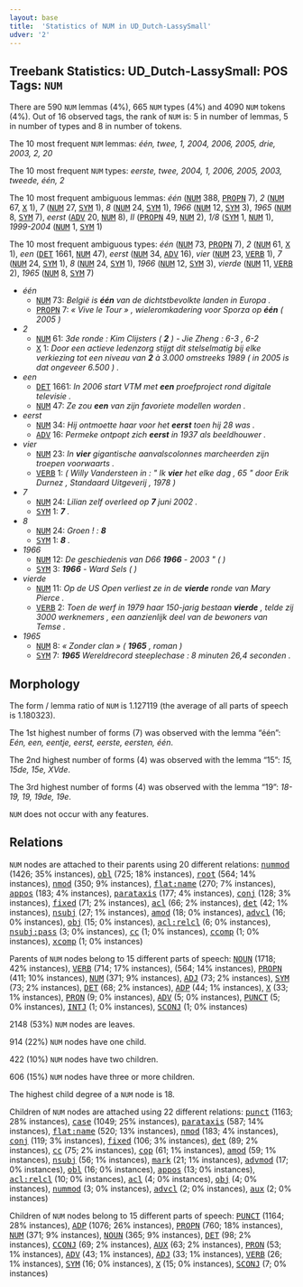 ```yaml
---
layout: base
title:  'Statistics of NUM in UD_Dutch-LassySmall'
udver: '2'
---
```


## Treebank Statistics: UD_Dutch-LassySmall: POS Tags: `NUM`

There are 590 `NUM` lemmas (4%), 665 `NUM` types (4%) and 4090 `NUM` tokens (4%).
Out of 16 observed tags, the rank of `NUM` is: 5 in number of lemmas, 5 in number of types and 8 in number of tokens.

The 10 most frequent `NUM` lemmas: <em>één, twee, 1, 2004, 2006, 2005, drie, 2003, 2, 20</em>

The 10 most frequent `NUM` types:  <em>eerste, twee, 2004, 1, 2006, 2005, 2003, tweede, één, 2</em>

The 10 most frequent ambiguous lemmas: <em>één</em> (<tt><a href="nl_lassysmall-pos-NUM.html">NUM</a></tt> 388, <tt><a href="nl_lassysmall-pos-PROPN.html">PROPN</a></tt> 7), <em>2</em> (<tt><a href="nl_lassysmall-pos-NUM.html">NUM</a></tt> 67, <tt><a href="nl_lassysmall-pos-X.html">X</a></tt> 1), <em>7</em> (<tt><a href="nl_lassysmall-pos-NUM.html">NUM</a></tt> 27, <tt><a href="nl_lassysmall-pos-SYM.html">SYM</a></tt> 1), <em>8</em> (<tt><a href="nl_lassysmall-pos-NUM.html">NUM</a></tt> 24, <tt><a href="nl_lassysmall-pos-SYM.html">SYM</a></tt> 1), <em>1966</em> (<tt><a href="nl_lassysmall-pos-NUM.html">NUM</a></tt> 12, <tt><a href="nl_lassysmall-pos-SYM.html">SYM</a></tt> 3), <em>1965</em> (<tt><a href="nl_lassysmall-pos-NUM.html">NUM</a></tt> 8, <tt><a href="nl_lassysmall-pos-SYM.html">SYM</a></tt> 7), <em>eerst</em> (<tt><a href="nl_lassysmall-pos-ADV.html">ADV</a></tt> 20, <tt><a href="nl_lassysmall-pos-NUM.html">NUM</a></tt> 8), <em>II</em> (<tt><a href="nl_lassysmall-pos-PROPN.html">PROPN</a></tt> 49, <tt><a href="nl_lassysmall-pos-NUM.html">NUM</a></tt> 2), <em>1/8</em> (<tt><a href="nl_lassysmall-pos-SYM.html">SYM</a></tt> 1, <tt><a href="nl_lassysmall-pos-NUM.html">NUM</a></tt> 1), <em>1999-2004</em> (<tt><a href="nl_lassysmall-pos-NUM.html">NUM</a></tt> 1, <tt><a href="nl_lassysmall-pos-SYM.html">SYM</a></tt> 1)

The 10 most frequent ambiguous types:  <em>één</em> (<tt><a href="nl_lassysmall-pos-NUM.html">NUM</a></tt> 73, <tt><a href="nl_lassysmall-pos-PROPN.html">PROPN</a></tt> 7), <em>2</em> (<tt><a href="nl_lassysmall-pos-NUM.html">NUM</a></tt> 61, <tt><a href="nl_lassysmall-pos-X.html">X</a></tt> 1), <em>een</em> (<tt><a href="nl_lassysmall-pos-DET.html">DET</a></tt> 1661, <tt><a href="nl_lassysmall-pos-NUM.html">NUM</a></tt> 47), <em>eerst</em> (<tt><a href="nl_lassysmall-pos-NUM.html">NUM</a></tt> 34, <tt><a href="nl_lassysmall-pos-ADV.html">ADV</a></tt> 16), <em>vier</em> (<tt><a href="nl_lassysmall-pos-NUM.html">NUM</a></tt> 23, <tt><a href="nl_lassysmall-pos-VERB.html">VERB</a></tt> 1), <em>7</em> (<tt><a href="nl_lassysmall-pos-NUM.html">NUM</a></tt> 24, <tt><a href="nl_lassysmall-pos-SYM.html">SYM</a></tt> 1), <em>8</em> (<tt><a href="nl_lassysmall-pos-NUM.html">NUM</a></tt> 24, <tt><a href="nl_lassysmall-pos-SYM.html">SYM</a></tt> 1), <em>1966</em> (<tt><a href="nl_lassysmall-pos-NUM.html">NUM</a></tt> 12, <tt><a href="nl_lassysmall-pos-SYM.html">SYM</a></tt> 3), <em>vierde</em> (<tt><a href="nl_lassysmall-pos-NUM.html">NUM</a></tt> 11, <tt><a href="nl_lassysmall-pos-VERB.html">VERB</a></tt> 2), <em>1965</em> (<tt><a href="nl_lassysmall-pos-NUM.html">NUM</a></tt> 8, <tt><a href="nl_lassysmall-pos-SYM.html">SYM</a></tt> 7)


* <em>één</em>
  * <tt><a href="nl_lassysmall-pos-NUM.html">NUM</a></tt> 73: <em>België is <b>één</b> van de dichtstbevolkte landen in Europa .</em>
  * <tt><a href="nl_lassysmall-pos-PROPN.html">PROPN</a></tt> 7: <em>« Vive le Tour » , wieleromkadering voor Sporza op <b>één</b> ( 2005 )</em>
* <em>2</em>
  * <tt><a href="nl_lassysmall-pos-NUM.html">NUM</a></tt> 61: <em>3de ronde : Kim Clijsters ( <b>2</b> ) - Jie Zheng : 6-3 , 6-2</em>
  * <tt><a href="nl_lassysmall-pos-X.html">X</a></tt> 1: <em>Door een actieve ledenzorg stijgt dit stelselmatig bij elke verkiezing tot een niveau van <b>2</b> à 3.000 omstreeks 1989 ( in 2005 is dat ongeveer 6.500 ) .</em>
* <em>een</em>
  * <tt><a href="nl_lassysmall-pos-DET.html">DET</a></tt> 1661: <em>In 2006 start VTM met <b>een</b> proefproject rond digitale televisie .</em>
  * <tt><a href="nl_lassysmall-pos-NUM.html">NUM</a></tt> 47: <em>Ze zou <b>een</b> van zijn favoriete modellen worden .</em>
* <em>eerst</em>
  * <tt><a href="nl_lassysmall-pos-NUM.html">NUM</a></tt> 34: <em>Hij ontmoette haar voor het <b>eerst</b> toen hij 28 was .</em>
  * <tt><a href="nl_lassysmall-pos-ADV.html">ADV</a></tt> 16: <em>Permeke ontpopt zich <b>eerst</b> in 1937 als beeldhouwer .</em>
* <em>vier</em>
  * <tt><a href="nl_lassysmall-pos-NUM.html">NUM</a></tt> 23: <em>In <b>vier</b> gigantische aanvalscolonnes marcheerden zijn troepen voorwaarts .</em>
  * <tt><a href="nl_lassysmall-pos-VERB.html">VERB</a></tt> 1: <em>( Willy Vandersteen in : " Ik <b>vier</b> het elke dag , 65 " door Erik Durnez , Standaard Uitgeverij , 1978 )</em>
* <em>7</em>
  * <tt><a href="nl_lassysmall-pos-NUM.html">NUM</a></tt> 24: <em>Lilian zelf overleed op <b>7</b> juni 2002 .</em>
  * <tt><a href="nl_lassysmall-pos-SYM.html">SYM</a></tt> 1: <em><b>7</b> .</em>
* <em>8</em>
  * <tt><a href="nl_lassysmall-pos-NUM.html">NUM</a></tt> 24: <em>Groen ! : <b>8</b></em>
  * <tt><a href="nl_lassysmall-pos-SYM.html">SYM</a></tt> 1: <em><b>8</b> .</em>
* <em>1966</em>
  * <tt><a href="nl_lassysmall-pos-NUM.html">NUM</a></tt> 12: <em>De geschiedenis van D66 <b>1966</b> - 2003 " ( )</em>
  * <tt><a href="nl_lassysmall-pos-SYM.html">SYM</a></tt> 3: <em><b>1966</b> - Ward Sels ( )</em>
* <em>vierde</em>
  * <tt><a href="nl_lassysmall-pos-NUM.html">NUM</a></tt> 11: <em>Op de US Open verliest ze in de <b>vierde</b> ronde van Mary Pierce .</em>
  * <tt><a href="nl_lassysmall-pos-VERB.html">VERB</a></tt> 2: <em>Toen de werf in 1979 haar 150-jarig bestaan <b>vierde</b> , telde zij 3000 werknemers , een aanzienlijk deel van de bewoners van Temse .</em>
* <em>1965</em>
  * <tt><a href="nl_lassysmall-pos-NUM.html">NUM</a></tt> 8: <em>« Zonder clan » ( <b>1965</b> , roman )</em>
  * <tt><a href="nl_lassysmall-pos-SYM.html">SYM</a></tt> 7: <em><b>1965</b> Wereldrecord steeplechase : 8 minuten 26,4 seconden .</em>

## Morphology

The form / lemma ratio of `NUM` is 1.127119 (the average of all parts of speech is 1.180323).

The 1st highest number of forms (7) was observed with the lemma “één”: <em>Eén, een, eentje, eerst, eerste, eersten, één</em>.

The 2nd highest number of forms (4) was observed with the lemma “15”: <em>15, 15de, 15e, XVde</em>.

The 3rd highest number of forms (4) was observed with the lemma “19”: <em>18-19, 19, 19de, 19e</em>.

`NUM` does not occur with any features.


## Relations

`NUM` nodes are attached to their parents using 20 different relations: <tt><a href="nl_lassysmall-dep-nummod.html">nummod</a></tt> (1426; 35% instances), <tt><a href="nl_lassysmall-dep-obl.html">obl</a></tt> (725; 18% instances), <tt><a href="nl_lassysmall-dep-root.html">root</a></tt> (564; 14% instances), <tt><a href="nl_lassysmall-dep-nmod.html">nmod</a></tt> (350; 9% instances), <tt><a href="nl_lassysmall-dep-flat-name.html">flat:name</a></tt> (270; 7% instances), <tt><a href="nl_lassysmall-dep-appos.html">appos</a></tt> (183; 4% instances), <tt><a href="nl_lassysmall-dep-parataxis.html">parataxis</a></tt> (177; 4% instances), <tt><a href="nl_lassysmall-dep-conj.html">conj</a></tt> (128; 3% instances), <tt><a href="nl_lassysmall-dep-fixed.html">fixed</a></tt> (71; 2% instances), <tt><a href="nl_lassysmall-dep-acl.html">acl</a></tt> (66; 2% instances), <tt><a href="nl_lassysmall-dep-det.html">det</a></tt> (42; 1% instances), <tt><a href="nl_lassysmall-dep-nsubj.html">nsubj</a></tt> (27; 1% instances), <tt><a href="nl_lassysmall-dep-amod.html">amod</a></tt> (18; 0% instances), <tt><a href="nl_lassysmall-dep-advcl.html">advcl</a></tt> (16; 0% instances), <tt><a href="nl_lassysmall-dep-obj.html">obj</a></tt> (15; 0% instances), <tt><a href="nl_lassysmall-dep-acl-relcl.html">acl:relcl</a></tt> (6; 0% instances), <tt><a href="nl_lassysmall-dep-nsubj-pass.html">nsubj:pass</a></tt> (3; 0% instances), <tt><a href="nl_lassysmall-dep-cc.html">cc</a></tt> (1; 0% instances), <tt><a href="nl_lassysmall-dep-ccomp.html">ccomp</a></tt> (1; 0% instances), <tt><a href="nl_lassysmall-dep-xcomp.html">xcomp</a></tt> (1; 0% instances)

Parents of `NUM` nodes belong to 15 different parts of speech: <tt><a href="nl_lassysmall-pos-NOUN.html">NOUN</a></tt> (1718; 42% instances), <tt><a href="nl_lassysmall-pos-VERB.html">VERB</a></tt> (714; 17% instances),  (564; 14% instances), <tt><a href="nl_lassysmall-pos-PROPN.html">PROPN</a></tt> (411; 10% instances), <tt><a href="nl_lassysmall-pos-NUM.html">NUM</a></tt> (371; 9% instances), <tt><a href="nl_lassysmall-pos-ADJ.html">ADJ</a></tt> (73; 2% instances), <tt><a href="nl_lassysmall-pos-SYM.html">SYM</a></tt> (73; 2% instances), <tt><a href="nl_lassysmall-pos-DET.html">DET</a></tt> (68; 2% instances), <tt><a href="nl_lassysmall-pos-ADP.html">ADP</a></tt> (44; 1% instances), <tt><a href="nl_lassysmall-pos-X.html">X</a></tt> (33; 1% instances), <tt><a href="nl_lassysmall-pos-PRON.html">PRON</a></tt> (9; 0% instances), <tt><a href="nl_lassysmall-pos-ADV.html">ADV</a></tt> (5; 0% instances), <tt><a href="nl_lassysmall-pos-PUNCT.html">PUNCT</a></tt> (5; 0% instances), <tt><a href="nl_lassysmall-pos-INTJ.html">INTJ</a></tt> (1; 0% instances), <tt><a href="nl_lassysmall-pos-SCONJ.html">SCONJ</a></tt> (1; 0% instances)

2148 (53%) `NUM` nodes are leaves.

914 (22%) `NUM` nodes have one child.

422 (10%) `NUM` nodes have two children.

606 (15%) `NUM` nodes have three or more children.

The highest child degree of a `NUM` node is 18.

Children of `NUM` nodes are attached using 22 different relations: <tt><a href="nl_lassysmall-dep-punct.html">punct</a></tt> (1163; 28% instances), <tt><a href="nl_lassysmall-dep-case.html">case</a></tt> (1049; 25% instances), <tt><a href="nl_lassysmall-dep-parataxis.html">parataxis</a></tt> (587; 14% instances), <tt><a href="nl_lassysmall-dep-flat-name.html">flat:name</a></tt> (520; 13% instances), <tt><a href="nl_lassysmall-dep-nmod.html">nmod</a></tt> (183; 4% instances), <tt><a href="nl_lassysmall-dep-conj.html">conj</a></tt> (119; 3% instances), <tt><a href="nl_lassysmall-dep-fixed.html">fixed</a></tt> (106; 3% instances), <tt><a href="nl_lassysmall-dep-det.html">det</a></tt> (89; 2% instances), <tt><a href="nl_lassysmall-dep-cc.html">cc</a></tt> (75; 2% instances), <tt><a href="nl_lassysmall-dep-cop.html">cop</a></tt> (61; 1% instances), <tt><a href="nl_lassysmall-dep-amod.html">amod</a></tt> (59; 1% instances), <tt><a href="nl_lassysmall-dep-nsubj.html">nsubj</a></tt> (56; 1% instances), <tt><a href="nl_lassysmall-dep-mark.html">mark</a></tt> (21; 1% instances), <tt><a href="nl_lassysmall-dep-advmod.html">advmod</a></tt> (17; 0% instances), <tt><a href="nl_lassysmall-dep-obl.html">obl</a></tt> (16; 0% instances), <tt><a href="nl_lassysmall-dep-appos.html">appos</a></tt> (13; 0% instances), <tt><a href="nl_lassysmall-dep-acl-relcl.html">acl:relcl</a></tt> (10; 0% instances), <tt><a href="nl_lassysmall-dep-acl.html">acl</a></tt> (4; 0% instances), <tt><a href="nl_lassysmall-dep-obj.html">obj</a></tt> (4; 0% instances), <tt><a href="nl_lassysmall-dep-nummod.html">nummod</a></tt> (3; 0% instances), <tt><a href="nl_lassysmall-dep-advcl.html">advcl</a></tt> (2; 0% instances), <tt><a href="nl_lassysmall-dep-aux.html">aux</a></tt> (2; 0% instances)

Children of `NUM` nodes belong to 15 different parts of speech: <tt><a href="nl_lassysmall-pos-PUNCT.html">PUNCT</a></tt> (1164; 28% instances), <tt><a href="nl_lassysmall-pos-ADP.html">ADP</a></tt> (1076; 26% instances), <tt><a href="nl_lassysmall-pos-PROPN.html">PROPN</a></tt> (760; 18% instances), <tt><a href="nl_lassysmall-pos-NUM.html">NUM</a></tt> (371; 9% instances), <tt><a href="nl_lassysmall-pos-NOUN.html">NOUN</a></tt> (365; 9% instances), <tt><a href="nl_lassysmall-pos-DET.html">DET</a></tt> (98; 2% instances), <tt><a href="nl_lassysmall-pos-CCONJ.html">CCONJ</a></tt> (69; 2% instances), <tt><a href="nl_lassysmall-pos-AUX.html">AUX</a></tt> (63; 2% instances), <tt><a href="nl_lassysmall-pos-PRON.html">PRON</a></tt> (53; 1% instances), <tt><a href="nl_lassysmall-pos-ADV.html">ADV</a></tt> (43; 1% instances), <tt><a href="nl_lassysmall-pos-ADJ.html">ADJ</a></tt> (33; 1% instances), <tt><a href="nl_lassysmall-pos-VERB.html">VERB</a></tt> (26; 1% instances), <tt><a href="nl_lassysmall-pos-SYM.html">SYM</a></tt> (16; 0% instances), <tt><a href="nl_lassysmall-pos-X.html">X</a></tt> (15; 0% instances), <tt><a href="nl_lassysmall-pos-SCONJ.html">SCONJ</a></tt> (7; 0% instances)


